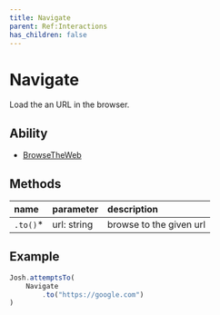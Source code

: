```yaml
---
title: Navigate
parent: Ref:Interactions
has_children: false
---
```


# Navigate

Load the an URL in the browser.

## Ability

- [BrowseTheWeb](../../abilities/BROWSE_THE_WEB.md)

## Methods

| name     | parameter   | description             |
| :---     | :---        | :---                    |
| `.to()`* | url: string | browse to the given url |

## Example

```typescript
Josh.attemptsTo(
    Navigate
        .to("https://google.com")
)
```
